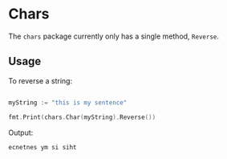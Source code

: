 # Chars

The `chars` package currently only has a single method, `Reverse`.

## Usage

To reverse a string:

```go

myString := "this is my sentence"

fmt.Print(chars.Char(myString).Reverse())
```

Output:

```text
ecnetnes ym si siht
```

